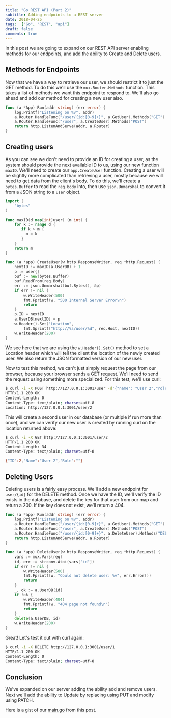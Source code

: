```yaml
---
title: "Go REST API (Part 2)"
subtitle: Adding endpoints to a REST server
date: 2018-04-25
tags:  ["Go", "REST", "api"]
draft: false
comments: true
---
```


In this post we are going to expand on our REST API server enabling methods for our endpoints, and add the ability to Create and Delete users.
<!--more-->

## Methods for Endpoints

Now that we have a way to retrieve our user, we should restrict it to just the GET method. To do this we'll use the `mux.Router.Methods` function. This takes a list of methods we want this endpoint to respond to. We'll also go ahead and add our method for creating a new user also.

```go
func (a *App) Run(addr string) (err error) {
    log.Printf("Listening on %v", addr)
    a.Router.HandleFunc("/user/{id:[0-9]+}", a.GetUser).Methods("GET")
    a.Router.HandleFunc("/user", a.CreateUser).Methods("POST")
    return http.ListenAndServe(addr, a.Router)
}
```

## Creating users

As you can see we don't need to provide an ID for creating a user, as the system should provide the next available ID to us, using our new function `maxID`. We'll need to create our `app.CreateUser` function. Creating a user will be slightly more complicated than retrieving a user, mostly because we will need to get data from the client's body. To do this, we'll create a `bytes.Buffer` to read the `req.body` into, then use `json.Unmarshal` to convert it from a JSON string to a `user` object.

```go
import (
    "bytes"
)

func maxID(d map[int]user) (m int) {
    for k := range d {
       if k > m {
         m = k
       }
    }
    return m
}

func (a *app) CreateUser(w http.ResponseWriter, req *http.Request) {
    nextID := maxID(a.UserDB) + 1
    p := user{}
    buf := new(bytes.Buffer)
    buf.ReadFrom(req.Body)
    err := json.Unmarshal(buf.Bytes(), &p)
    if err != nil {
        w.WriteHeader(500)
        fmt.Fprintf(w, "500 Internal Server Error\n")
        return
    }
    p.ID = nextID
    a.UserDB[nextID] = p
    w.Header().Set("Location",
        fmt.Sprintf("http://%s/user/%d", req.Host, nextID))
    w.WriteHeader(200)
}
```

We see here that we are using the `w.Header().Set()` method to set a Location header which will tell the client the location of the newly created user. We also return the JSON formatted version of our new user.

Now to test this method, we  can't just simply request the page from our browser, because your browser sends a GET request. We'll need to send the request using something more specialized. For this test, we'll use curl:

```bash
$ curl -i -X POST http://127.0.0.1:3001/user -d'{"name": "User 2","role":"User"}'
HTTP/1.1 200 OK
Content-Length: 0
Content-Type: text/plain; charset=utf-8
Location: http://127.0.0.1:3001/user/2

```

This will create a second user in our database (or multiple if run more than once), and we can verify  our new user is created by running curl on the location returned above:

```bash
$ curl -i -X GET http://127.0.0.1:3001/user/2
HTTP/1.1 200 OK
Content-Length: 34
Content-Type: text/plain; charset=utf-8

{"ID":2,"Name":"User 2","Role":""}
```

## Deleting Users

Deleting users is a fairly easy process. We'll add a new endpoint for `user/{id}` for the DELETE method. Once we have the ID, we'll verify the ID exists in the database, and delete the key for that user from our map and return a 200. If the key does not exist, we'll return a 404.

```go
func (a *app) Run(addr string) (err error) {
    log.Printf("Listening on %v", addr)
    a.Router.HandleFunc("/user/{id:[0-9]+}", a.GetUser).Methods("GET")
    a.Router.HandleFunc("/user", a.CreateUser).Methods("POST")
    a.Router.HandleFunc("/user/{id:[0-9]+}", a.DeleteUser).Methods("DELETE")
    return http.ListenAndServe(addr, a.Router)
}

func (a *app) DeleteUser(w http.ResponseWriter, req *http.Request) {
    vars := mux.Vars(req)
    id, err := strconv.Atoi(vars["id"])
    if err != nil {
        w.WriteHeader(500)
        fmt.Fprintf(w, "Could not delete user: %v", err.Error())
        return
    }
    _, ok := a.UserDB[id]
    if !ok {
        w.WriteHeader(404)
        fmt.Fprintf(w, "404 page not found\n")
        return
    }
    delete(a.UserDB, id)
    w.WriteHeader(200)
}
```

Great! Let's test it out with curl again:

```bash
$ curl -i -X DELETE http://127.0.0.1:3001/user/1
HTTP/1.1 200 OK
Content-Length: 0
Content-Type: text/plain; charset=utf-8

```

## Conclusion

We've expanded on our server adding the ability add and remove users. Next we'll add the ability to Update by replacing using PUT and modify using PATCH.

Here is a gist of our [main.go](https://gist.github.com/AarynSmith/1f22c55d9d9ca4085a5e3aa50d846034#file-main-go) from this post.
